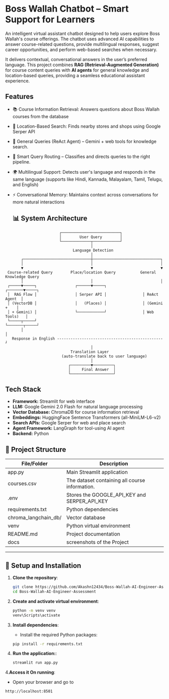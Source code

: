 # Boss Wallah Chatbot – Smart Support for Learners
 An intelligent virtual assistant chatbot designed to help users explore Boss Wallah's course offerings. The chatbot uses advanced AI capabilities to answer course-related questions, provide multilingual responses, suggest career opportunities, and perform web-based searches when necessary.

It delivers contextual, conversational answers in the user’s preferred language. This project combines **RAG (Retrieval-Augmented Generation)** for course content queries with **AI agents** for general knowledge and location-based queries, providing a seamless educational assistant experience.

## Features
- 📚 Course Information Retrieval: Answers questions about Boss Wallah courses from the database
- 📍 Location-Based Search: Finds nearby stores and shops using Google Serper API
- 🤖 General Queries (ReAct Agent) – Gemini + web tools for knowledge search.
- 🔄 Smart Query Routing – Classifies and directs queries to the right pipeline.
- 🌍 Multilingual Support: Detects user's language and responds in the same language (supports like Hindi, Kannada, Malayalam, Tamil, Telugu, and English)
- ⚡ Conversational Memory: Maintains context across conversations for more natural interactions


  ## 📊 System Architecture

```text
                        ┌──────────────────────────┐
                        │        User Query        │
                        └─────────────┬────────────┘
                                      │
                              Language Detection
                                      │
       ┌──────────────────────────────┼──────────────────────────────┐
       │                              │                              │
       ▼                              ▼                              ▼
 Course-related Query        Place/location Query           General Knowledge Query
       │                              │                              │
 ┌─────▼─────┐                 ┌──────▼─────┐                ┌───────▼─────┐
 │  RAG Flow │                 │ Serper API │                │ ReAct Agent  │
 │ (VectorDB │                 │   (Places) │                │ (Gemini +    │
 │ + Gemini) │                 └────────────┘                │ Web Tools)   │
 └─────┬─────┘                                              └───────┬─────┘
       │                                                              │
   Response in English -----------------------------------------------┘
                                      │
                             Translation Layer
                         (auto-translate back to user language)
                                      │
                            ┌─────────▼─────────┐
                            │     Final Answer  │
                            └───────────────────┘
```



## Tech Stack
- **Framework:** Streamlit for web interface
- **LLM:** Google Gemini 2.0 Flash for natural language processing
- **Vector Database:** ChromaDB for course information retrieval
- **Embeddings:** HuggingFace Sentence Transformers (all-MiniLM-L6-v2)
- **Search APIs:** Google Serper for web and place search
- **Agent Framework:** LangGraph for tool-using AI agent
- **Backend:** Python



## 📁 Project Structure

| File/Folder           | Description                                      | 
|-----------------------|--------------------------------------------------|
| app.py                | Main Streamlit application                       | 
| courses.csv           |The dataset containing all course information.    |
| .env                  | Stores the GOOGLE_API_KEY and SERPER_API_KEY     | 
| requirements.txt      | Python dependencies                              | 
| chroma_langchain_db/  | Vector database                                  | 
| venv                  |  Python virtual environment                      | 
| README.md             |  Project documentation                           | 
| docs                  |  screenshots of the Project                      | 

---

## 🚀 Setup and Installation
1. **Clone the repository**:
    ```bash
    git clone https://github.com/Akashn12434/Boss-Wallah-AI-Engineer-Assessment.git
    cd Boss-Wallah-AI-Engineer-Assessment
    ```

2. **Create and activate virtual environment**:
   ```bash
   python -m venv venv
   venv\Scripts\activate
   
3. **Install dependencies**:
   - Install the required Python packages:   
    ```bash
    pip install -r requirements.txt
    ```
  
4. **Run the application:**:
    ```bash
    streamlit run app.py
    ```

4.**Access it On running**:
   - Open your browser and go to
   ```bash
   http://localhost:8501
   ```
   
